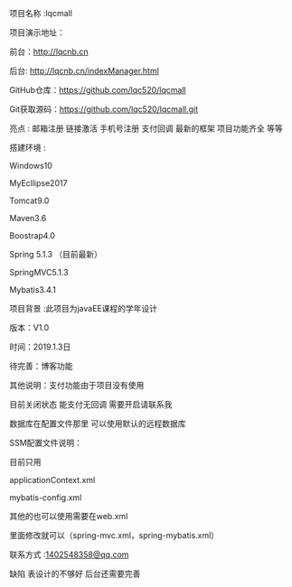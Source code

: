 项目名称 :lqcmall 

项目演示地址：

前台：http://lqcnb.cn

后台:  http://lqcnb.cn/indexManager.html

GitHub仓库：https://github.com/lqc520/lqcmall

Git获取源码：https://github.com/lqc520/lqcmall.git


亮点 : 邮箱注册 链接激活  手机号注册 支付回调  最新的框架 项目功能齐全 等等

搭建环境 :

Windows10

MyEcllipse2017

Tomcat9.0

Maven3.6 
  
Boostrap4.0
 
Spring 5.1.3 （目前最新）
 
SpringMVC5.1.3 
 
Mybatis3.4.1

项目背景 :此项目为javaEE课程的学年设计

版本：V1.0 

时间：2019.1.3日

待完善：博客功能 

其他说明：支付功能由于项目没有使用

目前关闭状态 能支付无回调 需要开启请联系我 

数据库在配置文件那里 可以使用默认的远程数据库

SSM配置文件说明：

目前只用 

applicationContext.xml 

mybatis-config.xml 

其他的也可以使用需要在web.xml

里面修改就可以（spring-mvc.xml，spring-mybatis.xml）

联系方式 :1402548358@qq.com

缺陷  表设计的不够好 后台还需要完善


